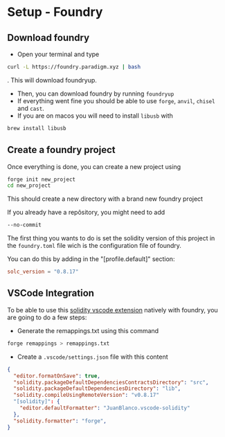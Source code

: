 # Setup - Foundry

## Download foundry

- Open your terminal and type
```bash
curl -L https://foundry.paradigm.xyz | bash
```
. This will download foundryup.
- Then, you can download foundry by running `foundryup`
- If everything went fine you should be able to use `forge`, `anvil`, `chisel` and `cast`.
- If you are on macos you will need to install `libusb` with
```zsh
brew install libusb
```

## Create a foundry project

Once everything is done, you can create a new project using
```bash
forge init new_project
cd new_project
```
This should create a new directory with a brand new foundry project

If you already have a repôsitory, you might need to add
```bash
--no-commit
```

The first thing you wants to do is set the solidity version of this project in the `foundry.toml` file wich is the configuration file of foundry.

You can do this by adding in the "[profile.default]" section:
```toml
solc_version = "0.8.17"
```

## VSCode Integration

To be able to use this [solidity vscode extension](https://github.com/juanfranblanco/vscode-solidity) natively with foundry, you are going to do a few steps:

- Generate the remappings.txt using this command
```bash
forge remappings > remappings.txt
```
- Create a `.vscode/settings.json` file with this content
```json
{
  "editor.formatOnSave": true,
  "solidity.packageDefaultDependenciesContractsDirectory": "src",
  "solidity.packageDefaultDependenciesDirectory": "lib",
  "solidity.compileUsingRemoteVersion": "v0.8.17"
  "[solidity]": {
    "editor.defaultFormatter": "JuanBlanco.vscode-solidity" 
  },
  "solidity.formatter": "forge",
}
```
